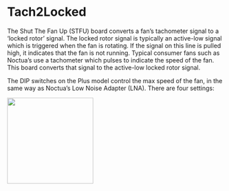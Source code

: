 # Tach2Locked
The Shut The Fan Up (STFU) board converts a fan’s tachometer signal to a ‘locked rotor’ signal. The locked rotor signal is typically an active-low signal which is triggered when the fan is rotating. If the signal on this line is pulled high, it indicates that the fan is not running. Typical consumer fans such as Noctua’s use a tachometer which pulses to indicate the speed of the fan. This board converts that signal to the active-low locked rotor signal.

The DIP switches on the Plus model control the max speed of the fan, in the same way as Noctua’s Low Noise Adapter (LNA). There are four settings:

<img src="https://github.com/BhSimon/t2l/assets/7036461/f8fdfabb-38df-4c7e-a513-b46d52522d90" width="200">
